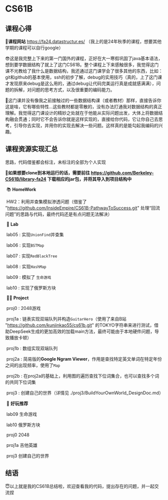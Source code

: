# CS61B

## 课程心得

  🔗**课程网站** https://fa24.datastructur.es/ （我上的是24年秋季的课程，想要其他学期的课程可以自行google）

​	😎这是我完整上下来的第一门国外的课程，正好在大一寒假巩固了java基本语法，想到要学数据结构了就上了这门CS61B。整个课程上下来感触很多，我觉得这门课不光教给了我什么是数据结构，我还通过这门课学会了很多其他的东西，比如：git和github的基本使用，ssh的初步了解，debug的实用技巧（真的，上了这门课才发现原来debug是这么用的，通过debug让代码完美运行真是成就感满满），问题的拆解，对问题的思考方式，以及很重要的编码能力。

​	🌟这门课并没有像我之前接触过的一些数据结构课（或者教材）那样，直接告诉你这是啥，它有哪些特性…这些教材都是零散的，没有办法打通我对数据结构的真正理解。我觉得这门课设计的精妙之处就在于他能从实际问题出发，大体上将数据结构融会贯通；同时它不会告诉你就是这样实现的，直接给你代码，它让你自己去思考，引导你去实现，并用你的实现去解决一些问题。这样真的是能勾起我编码的兴趣。

## 课程资源实现汇总

思路，代码借鉴都会标注，未标注的全部为个人实现

🔗**如果想要clone到本地运行的话，需要前往 https://github.com/Berkeley-CS61B/library-fa24 下载相应的jar包，并将其导入到项目结构中**

​	📚 **HomeWork**

​	HW2：利用并查集模拟渗透问题（借鉴了 "https://github.com/InsideEmpire/CS61B-PathwayToSuccess.git" 处理“回流问题”的思路与代码，最终代码还是有点问题无法解决）

​	🧪 **Lab**

​	lab05 : 实现`UnionFind`并查集

​	lab06 : 实现`BSTMap`	

​	lab07 : 实现`RedBlackTree`

​	lab08 : 实现`HashMap`

​	lab09 : 模拟了 `生命游戏`

​	lab10 : 实现了俄罗斯方块 

​	👨‍💻 **Project**

​	proj0 : 2048游戏

​	proj1a : 链表实现双端队列并构造`GuitarHero`（使用了来自B站 "https://github.com/kunjinkao55/cs61b.git" 的TOKYO字符串来进行测试，借助DeepSeek生成的更加高效的加载main方法，最终可能由于本地硬件问题，导致播放卡顿）

​	proj1b : 数组实现双端队列

​	proj2a : 简易版的**Google Ngram Viewer**，作用是查找特定英文单词在特定年份之间的出现频率，使用了`Map`

​	proj2b : 在proj2a的基础上，利用图的遍历查找下位词集合，也可以查找多个词的共同下位词集

​	proj3 : 创建自己的世界（详情见 ./proj3/BuildYourOwnWorld_DesignDoc.md）

​	🤩 **好玩推荐**

​	lab09 生命游戏

​	lab10 俄罗斯方块

​	proj0 2048

​	proj1a 吉他英雄

​	proj3 创建自己的世界

## 结语

​	😇以上就是我的CS61B总结啦，欢迎查看我的代码，提出存在的问题，并一起交流捏

